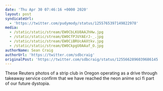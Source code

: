 ```yaml
---
date: 'Thu Apr 30 07:46:16 +0000 2020'
layout: post
syndicateUrl:
  - 'https://twitter.com/pudymody/status/1255765397149822978'
media:
  - /static/static/stream/EW0CbLKU8AAJhHw.jpg
  - /static/static/stream/EW0CfPJUYAErJ-_.jpg
  - /static/static/stream/EW0CiBRUcAAXtkv.jpg
  - /static/static/stream/EW0CkpgU0AAaf_O.jpg
authorName: Sean Craig
authorUrl: 'https://twitter.com/sdbcraig'
originalPost: 'https://twitter.com/sdbcraig/status/1255662896039686145'
---
```

These Reuters photos of a strip club in Oregon operating as a drive through takeaway service confirm that we have reached the neon anime sci fi part of our future dystopia. 